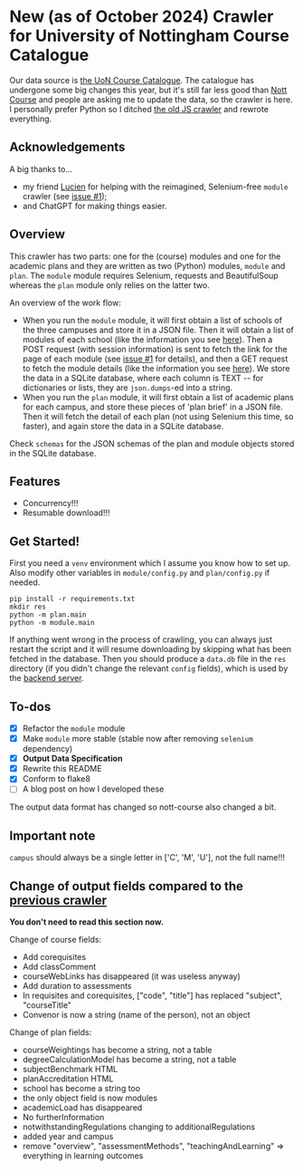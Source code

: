# New (as of October 2024) Crawler for University of Nottingham Course Catalogue

Our data source is [the UoN Course Catalogue](https://campus.nottingham.ac.uk/psp/csprd_pub/EMPLOYEE/HRMS/c/UN_PROG_AND_MOD_EXTRACT.UN_PAM_CRSE_EXTRCT.GBL).
The catalogue has undergone some big changes this year, but it's still far less good than [Nott Course](https://nott-course.uk) and people are asking me to update the data, so the crawler is here.
I personally prefer Python so I ditched [the old JS crawler](https://github.com/EricWay1024/uCourse-crawler/) and rewrote everything.

## Acknowledgements

A big thanks to... 
- my friend [Lucien](https://github.com/lucienshawls) for helping with the reimagined, Selenium-free `module` crawler (see [issue #1](#1));
- and ChatGPT for making things easier.


## Overview

This crawler has two parts: one for the (course) modules and one for the academic plans and they are written as two (Python) modules, `module` and `plan`.
The `module` module requires Selenium, requests and BeautifulSoup whereas the `plan` module only relies on the latter two.

An overview of the work flow:

- When you run the `module` module, it will first obtain a list of schools of the three campuses and store it in a JSON file. Then it will obtain a list of modules of each school (like the information you see [here](https://campus.nottingham.ac.uk/psc/csprd_pub/EMPLOYEE/HRMS/c/UN_PROG_AND_MOD_EXTRACT.UN_PLN_EXTRT_FL_CP.GBL?PAGE=UN_CRS_EXT2_FPG&CAMPUS=U&TYPE=Module&YEAR=2024&TITLE=&Module=&SCHOOL=USC-MATH&LINKA=&CAMPUS=U&TYPE=Module&YEAR=2024&TITLE=&Module=&SCHOOL=USC-MATH)). Then a POST request (with session information) is sent to fetch the link for the page of each module (see [issue #1](#1) for details), and then a GET request  to fetch the module details (like the information you see [here](https://campus.nottingham.ac.uk/psc/csprd_pub/EMPLOYEE/HRMS/c/UN_PROG_AND_MOD_EXTRACT.UN_PLN_EXTRT_FL_CP.GBL?PAGE=UN_CRS_EXT4_FPG&CAMPUS=U&TYPE=Module&YEAR=2024&TITLE=Game%20Theory&MODULE=MATH3004&CRSEID=004662&LINKA=&LINKB=&LINKC=USC-MATH)). We store the data in a SQLite database, where each column is TEXT -- for dictionaries or lists, they are `json.dumps`-ed into a string.
- When you run the `plan` module, it will first obtain a list of academic plans for each campus, and store these pieces of 'plan brief' in a JSON file. Then it will fetch the detail of each plan (not using Selenium this time, so faster), and again store the data in a SQLite database.

Check `schemas` for the JSON schemas of the plan and module objects stored in the SQLite database.

## Features
- Concurrency!!!
- Resumable download!!!

## Get Started!

First you need a `venv` environment which I assume you know how to set up.
Also modify other variables in `module/config.py` and `plan/config.py` if needed.
```
pip install -r requirements.txt
mkdir res
python -m plan.main
python -m module.main
```

If anything went wrong in the process of crawling, you can always just restart the script and it will resume downloading by skipping what has been fetched in the database. Then you should produce a `data.db` file in the `res` directory (if you didn't change the relevant `config` fields), which is used by the [backend server](https://github.com/EricWay1024/nott-course-server-cpp).

<!-- Technical notes:
- `plan` only relies on `requests` + `beautifulsoup4`.
- `module` needs `selenium` in addition, because it wasn't clear to me how to obtain a `CRSEID` field in the request. So it's a bit slow. -->


## To-dos

- [x] Refactor the `module` module
- [x] Make `module` more stable (stable now after removing `selenium` dependency)
- [x] **Output Data Specification**
- [x] Rewrite this README
- [x] Conform to flake8
- [ ] A blog post on how I developed these

The output data format has changed so nott-course also changed a bit.

## Important note

`campus` should always be a single letter in ['C', 'M', 'U'], not the full name!!!

## Change of output fields compared to the [previous crawler](https://github.com/EricWay1024/uCourse-crawler/)

**You don't need to read this section now.**

Change of course fields:
- Add corequisites
- Add classComment
- courseWebLinks has disappeared (it was useless anyway)
- Add duration to assessments
- In requisites and corequisites, ["code", "title"] has replaced "subject", "courseTitle"
- Convenor is now a string (name of the person), not an object


Change of plan fields:
- courseWeightings has become a string, not a table
- degreeCalculationModel has become a string, not a table
- subjectBenchmark HTML
- planAccreditation HTML
- school has become a string too
- the only object field is now modules
- academicLoad has disappeared
- No furtherInformation
- notwithstandingRegulations changing to additionalRegulations
- added year and campus
- remove "overview", "assessmentMethods", "teachingAndLearning" => everything in learning outcomes